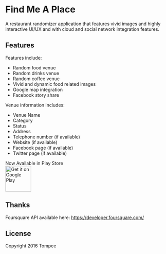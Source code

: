 # Find Me A Place
A restaurant randomizer application that features vivid images and highly interactive UI/UX and with cloud and social network integration features.

## Features
Features include:
- Random food venue
- Random drinks venue
- Random coffee venue
- Vivid and dynamic food related images
- Google map integration
- Facebook story share

Venue information includes:
- Venue Name
- Category
- Status
- Address
- Telephone number (if available)
- Website (if available)
- Facebook page (if available)
- Twitter page (if available)

Now Available in Play Store
<br>
<a href="https://play.google.com/store/apps/details?id=com.tompee.utilities.findmeaplace"><img alt="Get it on Google Play" src="https://play.google.com/intl/en_us/badges/images/generic/en-play-badge.png" height=80px /></a>

## Thanks
Foursquare API available here:
https://developer.foursquare.com/

## License
Copyright 2016 Tompee
